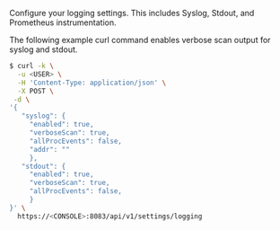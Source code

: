 Configure your logging settings. This includes Syslog, Stdout, and Prometheus instrumentation.

The following example curl command enables verbose scan output for syslog and stdout.

```bash
$ curl -k \
  -u <USER> \
  -H 'Content-Type: application/json' \
  -X POST \
 -d \
'{
   "syslog": {
     "enabled": true,
     "verboseScan": true,
     "allProcEvents": false,
     "addr": ""
     },
   "stdout": {
     "enabled": true,
     "verboseScan": true,
     "allProcEvents": false,
     }   
}' \
  https://<CONSOLE>:8083/api/v1/settings/logging
```
